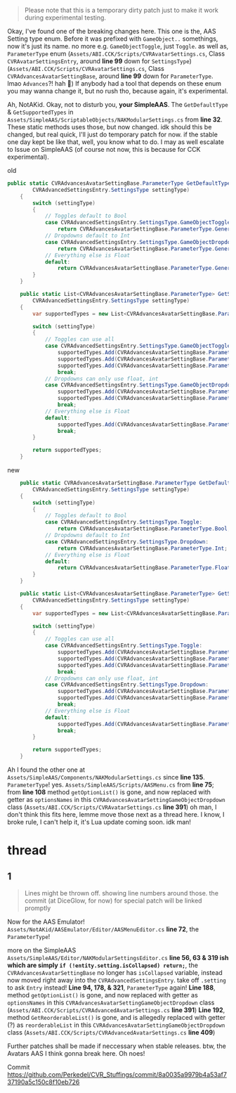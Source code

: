 > Please note that this is a temporary dirty patch just to make it work during experimental testing.

Okay, I've found one of the breaking changes here. This one is the, AAS Setting type enum. Before it was prefixed with `GameObject..` somethings, now it's just its name. no more e.g. `GameObjectToggle`, just `Toggle`. as well as, `ParameterType` enum
(`Assets/ABI.CCK/Scripts/CVRAvatarSettings.cs`, Class `CVRAvatarSettingsEntry`, around **line 99** down for `SettingsType`)
(`Assets/ABI.CCK/Scripts/CVRAvatarSettings.cs`, Class `CVRAdvancesAvatarSettingBase`, around **line 99** down for `ParameterType`. lmao `Advances`?! hah 🤣)
If anybody had a tool that depends on these enum you may wanna change it, but no rush tho, because again, it's experimental.

Ah, NotAKid. Okay, not to disturb you, **your SimpleAAS**. The `GetDefaultType` & `GetSupportedTypes` in `Assets/SimpleAAS/ScriptableObjects/NAKModularSettings.cs` from **line 32**. These static methods uses those, but now changed. idk should this be changed, but real quick, I'll just do temporary patch for now. if the stable one day kept be like that, well, you know what to do. I may as well escalate to Issue on SimpleAAS (of course not now, this is because for CCK experimental).

old
```cs
public static CVRAdvancesAvatarSettingBase.ParameterType GetDefaultType(
        CVRAdvancedSettingsEntry.SettingsType settingType)
    {
        switch (settingType)
        {
            // Toggles default to Bool
            case CVRAdvancedSettingsEntry.SettingsType.GameObjectToggle:
                return CVRAdvancesAvatarSettingBase.ParameterType.GenerateBool;
            // Dropdowns default to Int
            case CVRAdvancedSettingsEntry.SettingsType.GameObjectDropdown:
                return CVRAdvancesAvatarSettingBase.ParameterType.GenerateInt;
            // Everything else is Float
            default:
                return CVRAdvancesAvatarSettingBase.ParameterType.GenerateFloat;
        }
    }

    public static List<CVRAdvancesAvatarSettingBase.ParameterType> GetSupportedTypes(
        CVRAdvancedSettingsEntry.SettingsType settingType)
    {
        var supportedTypes = new List<CVRAdvancesAvatarSettingBase.ParameterType>();

        switch (settingType)
        {
            // Toggles can use all
            case CVRAdvancedSettingsEntry.SettingsType.GameObjectToggle:
                supportedTypes.Add(CVRAdvancesAvatarSettingBase.ParameterType.GenerateBool);
                supportedTypes.Add(CVRAdvancesAvatarSettingBase.ParameterType.GenerateInt);
                supportedTypes.Add(CVRAdvancesAvatarSettingBase.ParameterType.GenerateFloat);
                break;
            // Dropdowns can only use float, int
            case CVRAdvancedSettingsEntry.SettingsType.GameObjectDropdown:
                supportedTypes.Add(CVRAdvancesAvatarSettingBase.ParameterType.GenerateInt);
                supportedTypes.Add(CVRAdvancesAvatarSettingBase.ParameterType.GenerateFloat);
                break;
            // Everything else is Float
            default:
                supportedTypes.Add(CVRAdvancesAvatarSettingBase.ParameterType.GenerateFloat);
                break;
        }

        return supportedTypes;
    }
```

new
```cs
    public static CVRAdvancesAvatarSettingBase.ParameterType GetDefaultType(
        CVRAdvancedSettingsEntry.SettingsType settingType)
    {
        switch (settingType)
        {
            // Toggles default to Bool
            case CVRAdvancedSettingsEntry.SettingsType.Toggle:
                return CVRAdvancesAvatarSettingBase.ParameterType.Bool;
            // Dropdowns default to Int
            case CVRAdvancedSettingsEntry.SettingsType.Dropdown:
                return CVRAdvancesAvatarSettingBase.ParameterType.Int;
            // Everything else is Float
            default:
                return CVRAdvancesAvatarSettingBase.ParameterType.Float;
        }
    }

    public static List<CVRAdvancesAvatarSettingBase.ParameterType> GetSupportedTypes(
        CVRAdvancedSettingsEntry.SettingsType settingType)
    {
        var supportedTypes = new List<CVRAdvancesAvatarSettingBase.ParameterType>();

        switch (settingType)
        {
            // Toggles can use all
            case CVRAdvancedSettingsEntry.SettingsType.Toggle:
                supportedTypes.Add(CVRAdvancesAvatarSettingBase.ParameterType.Bool);
                supportedTypes.Add(CVRAdvancesAvatarSettingBase.ParameterType.Int);
                supportedTypes.Add(CVRAdvancesAvatarSettingBase.ParameterType.Float);
                break;
            // Dropdowns can only use float, int
            case CVRAdvancedSettingsEntry.SettingsType.Dropdown:
                supportedTypes.Add(CVRAdvancesAvatarSettingBase.ParameterType.Int);
                supportedTypes.Add(CVRAdvancesAvatarSettingBase.ParameterType.Float);
                break;
            // Everything else is Float
            default:
                supportedTypes.Add(CVRAdvancesAvatarSettingBase.ParameterType.Float);
                break;
        }

        return supportedTypes;
    }
```

Ah I found the other one at `Assets/SimpleAAS/Components/NAKModularSettings.cs` since **line 135**. `ParameterType`! yes.
`Assets/SimpleAAS/Scripts/AASMenu.cs` from **line 75**; from **line 108** method `getOptionList()` is gone, and now replaced with getter as `optionsNames` in this `CVRAdvancesAvatarSettingGameObjectDropdown` class (`Assets/ABI.CCK/Scripts/CVRAvatarSettings.cs` **line 391**) 
oh man, I don't think this fits here, lemme move those next as a thread here.
I know, I broke rule, I can't help it, it's Lua update coming soon. idk man!

# thread

## 1
> Lines might be thrown off. showing line numbers around those. the commit (at DiceGlow, for now) for special patch will be linked promptly

Now for the AAS Emulator!
`Assets/NotAKid/AASEmulator/Editor/AASMenuEditor.cs` **line 72**, the `ParameterType`!

more on the SimpleAAS
`Assets/SimpleAAS/Editor/NAKModularSettingsEditor.cs` **line 56, 63 & 319 ish which are simply `if (!entity.setting.isCollapsed) return;`**, the `CVRAdvancesAvatarSettingBase` no longer has `isCollapsed` variable, instead now moved right away into the `CVRAdvancedSettingsEntry`. take off `.setting` to ask `Entry` instead!
**Line 94, 178, & 321**, `ParameterType` again!
**Line 188**, method `getOptionList()` is gone, and now replaced with getter as `optionsNames` in this `CVRAdvancesAvatarSettingGameObjectDropdown` class (`Assets/ABI.CCK/Scripts/CVRAdvancedAvatarSettings.cs` **line 391**) 
**Line 192**, method `GetReorderableList()` is gone, and is allegedly replaced with getter (?) as `reorderableList` in this `CVRAdvancesAvatarSettingGameObjectDropdown` class (`Assets/ABI.CCK/Scripts/CVRAdvancedAvatarSettings.cs` **line 409**) 

Further patches shall be made if neccessary when stable releases.
btw, the Avatars AAS I think gonna break here. Oh noes!

Commit https://github.com/Perkedel/CVR_Stuffings/commit/8a0035a9979b4a53af737190a5c150c8f10eb726